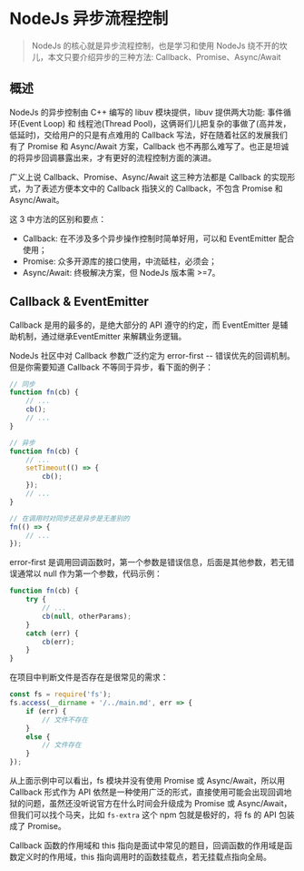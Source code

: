 # NodeJs 异步流程控制

> NodeJs 的核心就是异步流程控制，也是学习和使用 NodeJs 绕不开的坎儿，本文只要介绍异步的三种方法: Callback、Promise、Async/Await

## 概述

NodeJs 的异步控制由 C++ 编写的 libuv 模块提供，libuv 提供两大功能: 事件循环(Event Loop) 和 线程池(Thread Pool)，这俩哥们儿把复杂的事做了(高并发，低延时)，交给用户的只是有点难用的 Callback 写法，好在随着社区的发展我们有了 Promise 和 Async/Await 方案，Callback 也不再那么难写了。也正是坦诚的将异步回调暴露出来，才有更好的流程控制方面的演进。

广义上说 Callback、Promise、Async/Await 这三种方法都是 Callback 的实现形式，为了表述方便本文中的 Callback 指狭义的 Callback，不包含 Promise 和 Async/Await。

这 3 中方法的区别和要点：

- Callback: 在不涉及多个异步操作控制时简单好用，可以和 EventEmitter 配合使用；
- Promise: 众多开源库的接口使用，中流砥柱，必须会；
- Async/Await: 终极解决方案，但 NodeJs 版本需 >=7。

## Callback & EventEmitter

Callback 是用的最多的，是绝大部分的 API 遵守的约定，而 EventEmitter 是辅助机制，通过继承EventEmitter 来解耦业务逻辑。

NodeJs 社区中对 Callback 参数广泛约定为 error-first -- 错误优先的回调机制。但是你需要知道 Callback 不等同于异步，看下面的例子：

```js
// 同步
function fn(cb) {
    // ...
    cb();
    // ...
}

// 异步
function fn(cb) {
    // ...
    setTimeout(() => {
        cb();
    });
    // ...
}

// 在调用时对同步还是异步是无差别的
fn(() => {
    // ...
});
```

error-first 是调用回调函数时，第一个参数是错误信息，后面是其他参数，若无错误通常以 null 作为第一个参数，代码示例：

```js
function fn(cb) {
    try {
        // ...
        cb(null, otherParams);
    }
    catch (err) {
        cb(err);
    }
}
```

在项目中判断文件是否存在是很常见的需求：

```js
const fs = require('fs');
fs.access(__dirname + '/../main.md', err => {
    if (err) {
        // 文件不存在
    }
    else {
        // 文件存在
    }
});
```

从上面示例中可以看出，fs 模块并没有使用 Promise 或 Async/Await，所以用 Callback 形式作为 API 依然是一种使用广泛的形式，直接使用可能会出现回调地狱的问题，虽然还没听说官方在什么时间会升级成为 Promise 或 Async/Await，但我们可以找个马夹，比如 `fs-extra` 这个 npm 包就是极好的，将 fs 的 API 包装成了 Promise。

Callback 函数的作用域和 this 指向是面试中常见的题目，回调函数的作用域是函数定义时的作用域，this 指向调用时的函数挂载点，若无挂载点指向全局。


